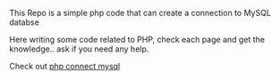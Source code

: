 This Repo is a simple php code that can create a connection to MySQL databse

Here writing some code related to PHP, check each page and get the knowledge.. ask if you need any help.

Check out <a href="https://github.com/code24code/websiteseostats/blob/master/php-connect-mysql">php connect mysql</a>

